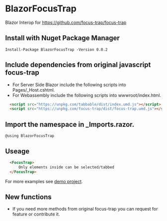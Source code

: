 # BlazorFocusTrap

Blazor Interop for https://github.com/focus-trap/focus-trap

## Install with Nuget Package Manager

```
Install-Package BlazorFocusTrap -Version 0.0.2
```

## Include dependencies from original javascript focus-trap

- For Server Side Blazor include the following scripts into Pages/_Host.cshtml.  
- For Webassembly include the following scripts into wwwroot/index.html.
```html
  <script src="https://unpkg.com/tabbable/dist/index.umd.js"></script>
  <script src="https://unpkg.com/focus-trap/dist/focus-trap.umd.js"></script>
```

## Import the namespace in _Imports.razor.
```
@using BlazorFocusTrap
```

## Useage
```html
  <FocusTrap>
      Only elements inside can be selected/tabbed
  </FocusTrap>
```
For more examples see [demo project](https://github.com/Xeddon/BlazorFocusTrap/blob/master/Demo/Pages/Index.razor).

## New functions
- If you need more methods from original focus-trap you can request for feature or contribute it.